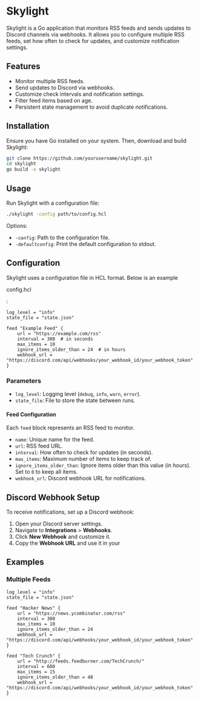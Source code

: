 # Skylight

Skylight is a Go application that monitors RSS feeds and sends updates to Discord channels via webhooks. It allows you to configure multiple RSS feeds, set how often to check for updates, and customize notification settings.

## Features

- Monitor multiple RSS feeds.
- Send updates to Discord via webhooks.
- Customize check intervals and notification settings.
- Filter feed items based on age.
- Persistent state management to avoid duplicate notifications.

## Installation

Ensure you have Go installed on your system. Then, download and build Skylight:

```bash
git clone https://github.com/yourusername/skylight.git
cd skylight
go build -o skylight
```

## Usage

Run Skylight with a configuration file:

```bash
./skylight -config path/to/config.hcl
```

Options:

- `-config`: Path to the configuration file.
- `-defaultconfig`: Print the default configuration to stdout.

## Configuration

Skylight uses a configuration file in HCL format. Below is an example 

config.hcl

:

```hcl
log_level = "info"
state_file = "state.json"

feed "Example Feed" {
    url = "https://example.com/rss"
    interval = 300  # in seconds
    max_items = 10
    ignore_items_older_than = 24  # in hours
    webhook_url = "https://discord.com/api/webhooks/your_webhook_id/your_webhook_token"
}
```

### Parameters

- `log_level`: Logging level (`debug`, `info`, `warn`, `error`).
- `state_file`: File to store the state between runs.

#### Feed Configuration

Each `feed` block represents an RSS feed to monitor.

- `name`: Unique name for the feed.
- `url`: RSS feed URL.
- `interval`: How often to check for updates (in seconds).
- `max_items`: Maximum number of items to keep track of.
- `ignore_items_older_than`: Ignore items older than this value (in hours). Set to `0` to keep all items.
- `webhook_url`: Discord webhook URL for notifications.

## Discord Webhook Setup

To receive notifications, set up a Discord webhook:

1. Open your Discord server settings.
2. Navigate to **Integrations** > **Webhooks**.
3. Click **New Webhook** and customize it.
4. Copy the **Webhook URL** and use it in your 


## Examples

### Multiple Feeds

```hcl
log_level = "info"
state_file = "state.json"

feed "Hacker News" {
    url = "https://news.ycombinator.com/rss"
    interval = 300
    max_items = 10
    ignore_items_older_than = 24
    webhook_url = "https://discord.com/api/webhooks/your_webhook_id/your_webhook_token"
}

feed "Tech Crunch" {
    url = "http://feeds.feedburner.com/TechCrunch/"
    interval = 600
    max_items = 15
    ignore_items_older_than = 48
    webhook_url = "https://discord.com/api/webhooks/your_webhook_id/your_webhook_token"
}
```
